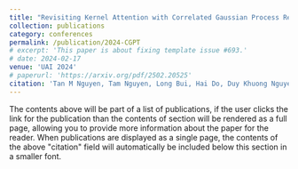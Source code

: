 ```yaml
---
title: "Revisiting Kernel Attention with Correlated Gaussian Process Representation"
collection: publications
category: conferences
permalink: /publication/2024-CGPT
# excerpt: 'This paper is about fixing template issue #693.'
# date: 2024-02-17
venue: 'UAI 2024'
# paperurl: 'https://arxiv.org/pdf/2502.20525'
citation: 'Tan M Nguyen, Tam Nguyen, Long Bui, Hai Do, Duy Khuong Nguyen, Dung D Le, Hung Tran-The, Nhat Ho, Stan J Osher, Richard G Baraniuk'
---
```


The contents above will be part of a list of publications, if the user clicks the link for the publication than the contents of section will be rendered as a full page, allowing you to provide more information about the paper for the reader. When publications are displayed as a single page, the contents of the above "citation" field will automatically be included below this section in a smaller font.
